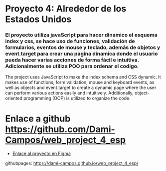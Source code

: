 # Proyecto 4: Alrededor de los Estados Unidos

### El proyecto utiliza javaScript para hacer dinamico el esquema index y css, se hace uso de funciones, validación de formularios, eventos de mouse y teclado, además de objetos y event.target para crear una pagina dinamica donde el usuario pueda hacer varias acciones de forma fácil e intuitiva. Adicionalmente se utiliza POO para ordenar el codigo. 
The project uses JavaScript to make the index schema and CSS dynamic. It makes use of functions, form validation, mouse and keyboard events, as well as objects and event.target to create a dynamic page where the user can perform various actions easily and intuitively. Additionally, object-oriented programming (OOP) is utilized to organize the code.
 # Enlace a github https://github.com/Dami-Campos/web_project_4_esp


* [Enlace al proyecto en Figma](https://www.figma.com/file/LDMgqWesKpQkIwhOfEBuTS/WEB%2C-Sprint-5%3A-Around-The-U.S.-%7C-desktop-%2B-mobile?node-id=0%3A1)

githubpages: https://dami-campos.github.io/web_project_4_esp/


